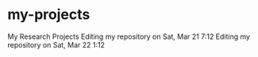 # my-projects
My Research Projects
Editing my repository on Sat, Mar 21 7:12
Editing my repository on Sat, Mar 22 1:12
